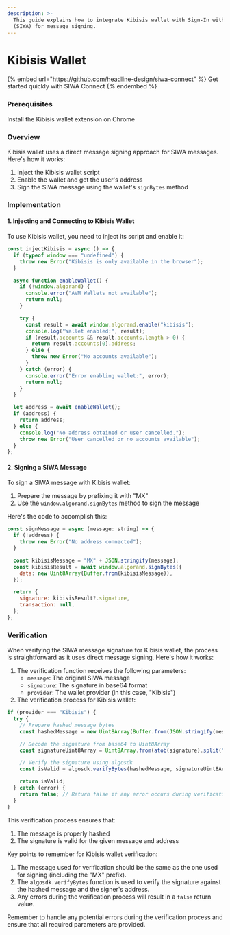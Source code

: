 ```yaml
---
description: >-
  This guide explains how to integrate Kibisis wallet with Sign-In with Algorand
  (SIWA) for message signing.
---
```


# Kibisis Wallet

{% embed url="https://github.com/headline-design/siwa-connect" %}
Get started quickly with SIWA Connect
{% endembed %}

### Prerequisites

Install the Kibisis wallet extension on Chrome

### Overview

Kibisis wallet uses a direct message signing approach for SIWA messages. Here's how it works:

1. Inject the Kibisis wallet script
2. Enable the wallet and get the user's address
3. Sign the SIWA message using the wallet's `signBytes` method

### Implementation

#### 1. Injecting and Connecting to Kibisis Wallet

To use Kibisis wallet, you need to inject its script and enable it:

```javascript
const injectKibisis = async () => {
  if (typeof window === "undefined") {
    throw new Error("Kibisis is only available in the browser");
  }

  async function enableWallet() {
    if (!window.algorand) {
      console.error("AVM Wallets not available");
      return null;
    }

    try {
      const result = await window.algorand.enable("kibisis");
      console.log("Wallet enabled:", result);
      if (result.accounts && result.accounts.length > 0) {
        return result.accounts[0].address;
      } else {
        throw new Error("No accounts available");
      }
    } catch (error) {
      console.error("Error enabling wallet:", error);
      return null;
    }
  }

  let address = await enableWallet();
  if (address) {
    return address;
  } else {
    console.log("No address obtained or user cancelled.");
    throw new Error("User cancelled or no accounts available");
  }
};
```

#### 2. Signing a SIWA Message

To sign a SIWA message with Kibisis wallet:

1. Prepare the message by prefixing it with "MX"
2. Use the `window.algorand.signBytes` method to sign the message

Here's the code to accomplish this:

```javascript
const signMessage = async (message: string) => {
  if (!address) {
    throw new Error("No address connected");
  }

  const kibisisMessage = "MX" + JSON.stringify(message);
  const kibisisResult = await window.algorand.signBytes({
    data: new Uint8Array(Buffer.from(kibisisMessage)),
  });

  return {
    signature: kibisisResult?.signature,
    transaction: null,
  };
};
```

### Verification

When verifying the SIWA message signature for Kibisis wallet, the process is straightforward as it uses direct message signing. Here's how it works:

1. The verification function receives the following parameters:
   * `message`: The original SIWA message
   * `signature`: The signature in base64 format
   * `provider`: The wallet provider (in this case, "Kibisis")
2. The verification process for Kibisis wallet:

```javascript
if (provider === "Kibisis") {
  try {
    // Prepare hashed message bytes
    const hashedMessage = new Uint8Array(Buffer.from(JSON.stringify(message.prepareMessage())));

    // Decode the signature from base64 to Uint8Array
    const signatureUint8Array = Uint8Array.from(atob(signature).split("").map((char) => char.charCodeAt(0)));

    // Verify the signature using algosdk
    const isValid = algosdk.verifyBytes(hashedMessage, signatureUint8Array, message.address);

    return isValid;
  } catch (error) {
    return false; // Return false if any error occurs during verification
  }
}
```

This verification process ensures that:

1. The message is properly hashed
2. The signature is valid for the given message and address

Key points to remember for Kibisis wallet verification:

1. The message used for verification should be the same as the one used for signing (including the "MX" prefix).
2. The `algosdk.verifyBytes` function is used to verify the signature against the hashed message and the signer's address.
3. Any errors during the verification process will result in a `false` return value.

Remember to handle any potential errors during the verification process and ensure that all required parameters are provided.
